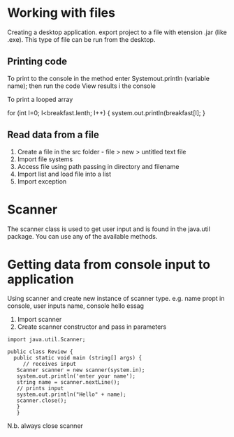 Working with files
===================
Creating a desktop application. export project to a file with etension .jar (like .exe). This type of file can be run from the desktop.

Printing code
-------------
To print to the console in the method enter Systemout.println (variable name); then run the code  View results i the console

To print a looped array 

for (int I=0; I<breakfast.lenth; I++) {
   system.out.println(breakfast[I];
   }
   
Read data from a file
--------------------

1. Create a file in the src folder - file > new > untitled text file
2. Import file systems
3. Access file using path passing in directory and filename
4. Import list and load file into a list
5. Import exception

Scanner
=========
The scanner class is used to get user input and is found in the java.util package. You can use any of the available methods.
   
Getting data from console input to application
==============================================
Using scanner and create new instance of scanner type. e.g. name propt in console, user inputs name, console hello essag

1. Import scanner
2. Create scanner constructor and pass in parameters

```
import java.util.Scanner;

public class Review {
  public static void main (string[] args) {
     // receives input
   Scanner scanner = new scanner(system.in);
   system.out.println('enter your name');
   string name = scanner.nextLine();
   // prints input
   system.out.println("Hello" + name);
   scanner.close();
   }
   }
 ```
 
 N.b. always close scanner
 
 
